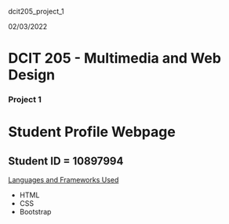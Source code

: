dcit205_project_1

02/03/2022
# DCIT 205 - Multimedia and Web Design

### Project 1 
# Student Profile Webpage
## Student ID = 10897994

<u>Languages and Frameworks Used</u>
- HTML
- CSS
- Bootstrap

